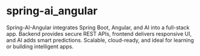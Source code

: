 # spring-ai_angular
Spring-AI-Angular integrates Spring Boot, Angular, and AI into a full-stack app. Backend provides secure REST APIs, frontend delivers responsive UI, and AI adds smart predictions. Scalable, cloud-ready, and ideal for learning or building intelligent apps.
